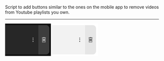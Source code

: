 Script to add buttons similar to the ones on the mobile app to remove videos from Youtube playlists you own.

---

<div style="float: left;">
    <img alt="Image of the button on dark mode" src="https://github.com/p-laranjinha/userscripts/raw/master/Youtube%20Mobile-like%20Playlist%20Remove%20Video%20Button/images/button_dark.png" style="vertical-align: middle;" />
    <img alt="Image of the button on light mode" src="https://github.com/p-laranjinha/userscripts/raw/master/Youtube%20Mobile-like%20Playlist%20Remove%20Video%20Button/images/button_light.png" style="vertical-align: middle;" />
</div>
